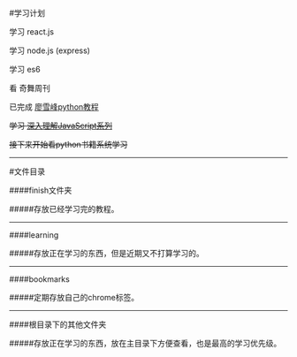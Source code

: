 #学习计划

学习 react.js

学习 node.js (express)

学习 es6

看 奇舞周刊

已完成 [廖雪峰python教程](http://www.liaoxuefeng.com/wiki/0014316089557264a6b348958f449949df42a6d3a2e542c000)

<del>学习 [深入理解JavaScript系列](http://www.cnblogs.com/TomXu/archive/2011/12/15/2288411.html)</del>


<del>接下来开始看python书籍系统学习</del>

---

#文件目录

####finish文件夹

#####存放已经学习完的教程。

- - -

####learning

#####存放正在学习的东西，但是近期又不打算学习的。

- - -

####bookmarks

#####定期存放自己的chrome标签。

- - -

####根目录下的其他文件夹

#####存放正在学习的东西，放在主目录下方便查看，也是最高的学习优先级。

